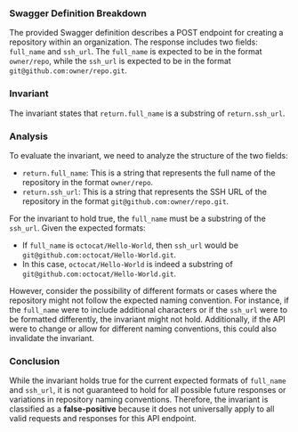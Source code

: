 ### Swagger Definition Breakdown
The provided Swagger definition describes a POST endpoint for creating a repository within an organization. The response includes two fields: `full_name` and `ssh_url`. The `full_name` is expected to be in the format `owner/repo`, while the `ssh_url` is expected to be in the format `git@github.com:owner/repo.git`.

### Invariant
The invariant states that `return.full_name` is a substring of `return.ssh_url`.

### Analysis
To evaluate the invariant, we need to analyze the structure of the two fields:
- `return.full_name`: This is a string that represents the full name of the repository in the format `owner/repo`.
- `return.ssh_url`: This is a string that represents the SSH URL of the repository in the format `git@github.com:owner/repo.git`.

For the invariant to hold true, the `full_name` must be a substring of the `ssh_url`. Given the expected formats:
- If `full_name` is `octocat/Hello-World`, then `ssh_url` would be `git@github.com:octocat/Hello-World.git`.
- In this case, `octocat/Hello-World` is indeed a substring of `git@github.com:octocat/Hello-World.git`.

However, consider the possibility of different formats or cases where the repository might not follow the expected naming convention. For instance, if the `full_name` were to include additional characters or if the `ssh_url` were to be formatted differently, the invariant might not hold. Additionally, if the API were to change or allow for different naming conventions, this could also invalidate the invariant.

### Conclusion
While the invariant holds true for the current expected formats of `full_name` and `ssh_url`, it is not guaranteed to hold for all possible future responses or variations in repository naming conventions. Therefore, the invariant is classified as a **false-positive** because it does not universally apply to all valid requests and responses for this API endpoint.
